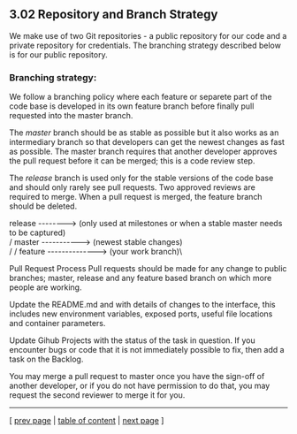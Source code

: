 ## 3.02 Repository and Branch Strategy

We make use of two Git repositories - a public repository for our code and a private repository for credentials. The branching strategy described below is for our public repository. 

### Branching strategy:
We follow a branching policy where each feature or separete part of the code base is developed in its own feature branch before finally pull requested into the master branch.

The *master* branch should be as stable as possible but it also works as an intermediary branch so that developers can get the newest changes as fast as possible. The master branch requires that another developer approves the pull request before it can be merged; this is a code review step.

The *release* branch is used only for the stable versions of the code base and should only rarely see pull requests. Two approved reviews are required to merge. When a pull request is merged, the feature branch should be deleted.

release		-------->	 (only used at milestones or when a stable master needs to be captured) \
			/
master	 	----------->	 (newest stable changes)\
		/     /
feature		-------------->	 (your work branch)\

Pull Request Process
Pull requests should be made for any change to public branches; master, release and any feature based branch on which more people are working.

Update the README.md and with details of changes to the interface, this includes new environment variables, exposed ports, useful file locations and container parameters.

Update Gihub Projects with the status of the task in question. If you encounter bugs or code that it is not immediately possible to fix, then add a task on the Backlog.

You may merge a pull request to master once you have the sign-off of another developer, or if you do not have permission to do that, you may request the second reviewer to merge it for you.

---
[ [prev page](../chapters/301_ci_dc_chain_tools.md) | [table of content](../table_of_content.md) | [next page](../chapters/303_dev_process_and_tools.md) ]
